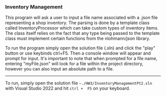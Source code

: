 ### Inventory Management

This program will ask a user to input a file name associated with a .json file representing a shop inventory.
The parsing is done by a template class called InventoryProcessor which can take custom types of inventory items.  
The class itself relies on the fact that any type being passed to the template class must implement certain 
 functions from the nlohmann/json library.

To run the program simply open the solution file (.sln) and click the "play" button or use keybinds ctrl+F5. Then a 
console window will appear and prompt for input. It's important to note that when prompted for a file name, entering 
"myFile.json" will look for a file within the project directory, however you can also input an absolute path to a file.

---

To run, simply open the solution file ``~./HW3/InventoryManagementPt2.sln`` with Visual Studio 2022 and hit ``ctrl + 
F5`` on your keyboard.